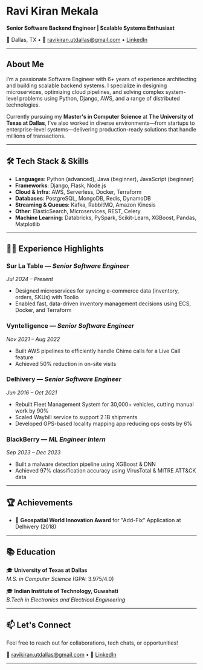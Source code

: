 # Ravi Kiran Mekala

**Senior Software Backend Engineer | Scalable Systems Enthusiast**

📍 Dallas, TX • 📧 ravikiran.utdallas@gmail.com • [LinkedIn](https://www.linkedin.com/in/ravikiran-m/)

---

## About Me

I’m a passionate Software Engineer with 6+ years of experience architecting and building scalable backend systems. I specialize in designing microservices, optimizing cloud pipelines, and solving complex system-level problems using Python, Django, AWS, and a range of distributed technologies.

Currently pursuing my **Master's in Computer Science** at **The University of Texas at Dallas**, I’ve also worked in diverse environments—from startups to enterprise-level systems—delivering production-ready solutions that handle millions of transactions.

---

## 🛠️ Tech Stack & Skills

- **Languages**: Python (advanced), Java (beginner), JavaScript (beginner)  
- **Frameworks**: Django, Flask, Node.js  
- **Cloud & Infra**: AWS, Serverless, Docker, Terraform  
- **Databases**: PostgreSQL, MongoDB, Redis, DynamoDB  
- **Streaming & Queues**: Kafka, RabbitMQ, Amazon Kinesis  
- **Other**: ElasticSearch, Microservices, REST, Celery  
- **Machine Learning**: Databricks, PySpark, Scikit-Learn, XGBoost, Pandas, Matplotlib

---

## 🧑‍💻 Experience Highlights

### **Sur La Table** — *Senior Software Engineer*  
*Jul 2024 – Present*  
- Designed microservices for syncing e-commerce data (inventory, orders, SKUs) with Toolio  
- Enabled fast, data-driven inventory management decisions using ECS, Docker, and Terraform

### **Vyntelligence** — *Senior Software Engineer*  
*Nov 2021 – Aug 2022*  
- Built AWS pipelines to efficiently handle Chime calls for a Live Call feature  
- Achieved 50% reduction in on-site visits

### **Delhivery** — *Senior Software Engineer*  
*Jun 2016 – Oct 2021*  
- Rebuilt Fleet Management System for 30,000+ vehicles, cutting manual work by 90%  
- Scaled Waybill service to support 2.1B shipments  
- Developed GPS-based locality mapping app reducing ops costs by 6%

### **BlackBerry** — *ML Engineer Intern*  
*Sep 2023 – Dec 2023*  
- Built a malware detection pipeline using XGBoost & DNN  
- Achieved 97% classification accuracy using VirusTotal & MITRE ATT&CK data

---

## 🏆 Achievements

- 🥇 **Geospatial World Innovation Award** for "Add-Fix" Application at Delhivery (2018)

---

## 📚 Education

🎓 **University of Texas at Dallas**  
*M.S. in Computer Science* (GPA: 3.975/4.0)

🎓 **Indian Institute of Technology, Guwahati**  
*B.Tech in Electronics and Electrical Engineering*

---

## 📫 Let's Connect

Feel free to reach out for collaborations, tech chats, or opportunities!

📧 ravikiran.utdallas@gmail.com • 💼 [LinkedIn](https://www.linkedin.com/in/ravikiran-m/)

---
